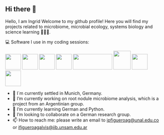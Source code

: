 ## Hi there 👋

Hello, I am Ingrid
Welcome to my github profile! Here you will find my projects related to microbiome, microbial ecology, systems biology and science learning 🧬🦠🤖.

💻 Software I use in my coding sessions:

<img src="https://github.com/user-attachments/assets/a2ccecc8-6ac5-4578-bcdc-3b49d776a29d" width="50" height="50">  <img src="https://github.com/user-attachments/assets/8e1ac9d6-dd38-483b-964d-95280347da65" width="50" height="50"> <img src="https://github.com/user-attachments/assets/f48a900a-dd0c-4e38-b0bc-02e656ab2a0e" width="50" height="50"> <img src="https://github.com/user-attachments/assets/c3ab2c79-f97a-4668-843f-14fd4c6b4482" width="50" height="50"> <img src="https://github.com/user-attachments/assets/77919f69-cf50-4326-8fd1-a2a887890fde" width="125" height="50"> 
<img src="https://github.com/user-attachments/assets/18083641-575d-4291-a999-b0696aa4f8c8" width="55" height="60"> 
<img src="https://github.com/user-attachments/assets/96dfa4ce-b7cd-4dad-a81f-9f85ab2f68c9" width="50" height="50">
<img src="https://github.com/user-attachments/assets/040c04fa-f7ed-4215-8b01-9c99d5d67b1e" width="50" height="50">


- 📍 I´m currently settled in Munich, Germany.
- 🔭 I’m currently working on root nodule microbiome analysis, which is a project from an Argentinian group.
- 🌱 I’m currently learning German and Python.
- 👯 I’m looking to collaborate on a German research group.
- 📫 How to reach me: please write an email to ipfigueroag@unal.edu.co or ifigueroagalvis@iib.unsam.edu.ar
